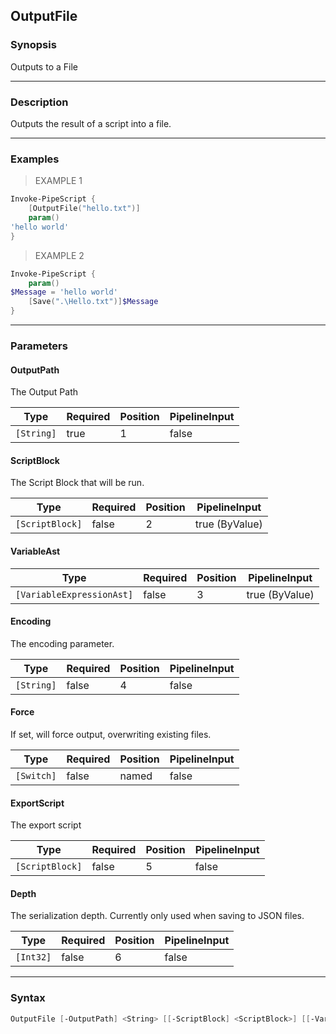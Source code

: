 OutputFile
----------




### Synopsis
Outputs to a File



---


### Description

Outputs the result of a script into a file.



---


### Examples
> EXAMPLE 1

```PowerShell
Invoke-PipeScript {
    [OutputFile("hello.txt")]
    param()
'hello world'
}
```
> EXAMPLE 2

```PowerShell
Invoke-PipeScript {
    param()
$Message = 'hello world'
    [Save(".\Hello.txt")]$Message
}
```


---


### Parameters
#### **OutputPath**

The Output Path






|Type      |Required|Position|PipelineInput|
|----------|--------|--------|-------------|
|`[String]`|true    |1       |false        |



#### **ScriptBlock**

The Script Block that will be run.






|Type           |Required|Position|PipelineInput |
|---------------|--------|--------|--------------|
|`[ScriptBlock]`|false   |2       |true (ByValue)|



#### **VariableAst**




|Type                     |Required|Position|PipelineInput |
|-------------------------|--------|--------|--------------|
|`[VariableExpressionAst]`|false   |3       |true (ByValue)|



#### **Encoding**

The encoding parameter.






|Type      |Required|Position|PipelineInput|
|----------|--------|--------|-------------|
|`[String]`|false   |4       |false        |



#### **Force**

If set, will force output, overwriting existing files.






|Type      |Required|Position|PipelineInput|
|----------|--------|--------|-------------|
|`[Switch]`|false   |named   |false        |



#### **ExportScript**

The export script






|Type           |Required|Position|PipelineInput|
|---------------|--------|--------|-------------|
|`[ScriptBlock]`|false   |5       |false        |



#### **Depth**

The serialization depth.  Currently only used when saving to JSON files.






|Type     |Required|Position|PipelineInput|
|---------|--------|--------|-------------|
|`[Int32]`|false   |6       |false        |





---


### Syntax
```PowerShell
OutputFile [-OutputPath] <String> [[-ScriptBlock] <ScriptBlock>] [[-VariableAst] <VariableExpressionAst>] [[-Encoding] <String>] [-Force] [[-ExportScript] <ScriptBlock>] [[-Depth] <Int32>] [<CommonParameters>]
```
